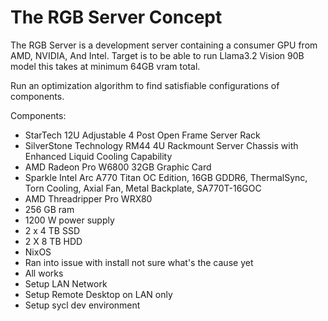 # The RGB Server Concept

The RGB Server is a development server containing a consumer GPU from AMD, NVIDIA, And Intel.
Target is to be able to run Llama3.2 Vision 90B model this takes at minimum 64GB vram total.

Run an optimization algorithm to find satisfiable configurations of components.

Components:
 - StarTech 12U Adjustable 4 Post Open Frame Server Rack
 - SilverStone Technology RM44 4U Rackmount Server Chassis with Enhanced Liquid Cooling Capability
 - AMD Radeon Pro W6800 32GB Graphic Card
 - Sparkle Intel Arc A770 Titan OC Edition, 16GB GDDR6, ThermalSync, Torn Cooling, Axial Fan, Metal Backplate, SA770T-16GOC
 - AMD Threadripper Pro WRX80
 - 256 GB ram
 - 1200 W power supply
 - 2 x 4 TB SSD
 - 2 X 8 TB HDD
 - NixOS
 - Ran into issue with install not sure what's the cause yet
 - All works
 - Setup LAN Network
 - Setup Remote Desktop on LAN only
 - Setup sycl dev environment

